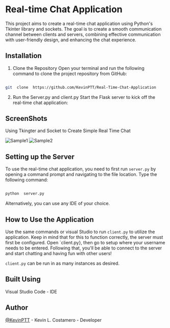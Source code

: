 
# Real-time Chat Application

  

This project aims to create a real-time chat application using Python's Tkinter library and sockets. The goal is to create a smooth communication channel between clients and servers, combining effective communication with user-friendly design, and enhancing the chat experience.

  

## Installation

  

1. Clone the Repository
Open your terminal and run the following command to clone the project repository from GitHub:

```sh

git  clone  https://github.com/KevinPTT/Real-Time-Chat-Application

```
2. Run the Server.py and client.py
Start the Flask server to kick off the real-time chat application:



## ScreenShots

 Using Tkingter and Socket to Create Simple Real Time Chat 



![Sample1](https://github.com/KevinPTT/Real-Time-Chat-Application/assets/150591989/505cbfb8-3c45-401c-8611-652afd23ecb2)
![Sample2](https://github.com/KevinPTT/Real-Time-Chat-Application/assets/150591989/f945ca3e-5085-471f-9c4f-5767cd5274f7)

 


## Setting up the Server

  

To use the real-time chat application, you need to first run `server.py` by opening a command prompt and navigating to the file location. Type the following command:

  

```sh

python  server.py

```

  

Alternatively, you can use any IDE of your choice.

  

## How to Use the Application

  

Use the same commands or visual Studio to run `client.py` to utilize the application. Keep in mind that for this to function correctly, the server must first be configured. Open `client.py}, then go to setup where your username needs to be entered. Following that, you'll be able to connect to the server and start chatting and having fun with other users!

  

`client.py` can be run in as many instances as desired.

  

## Built Using

  

Visual Studio Code - IDE

  

## Author

  

[@KevinPTT](https://github.com/KevinPTT/Real-Time-Chat-Application) - Kevin L. Costamero - Developer
